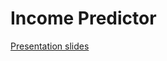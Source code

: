 # Income Predictor
[Presentation slides](https://www.canva.com/design/DADt4XKSqcc/share/preview?token=rNTXIX_N9UBPApCqf4vr8w&role=EDITOR&utm_content=DADt4XKSqcc&utm_campaign=designshare&utm_medium=link&utm_source=sharebutton)
